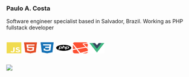 ### Paulo A. Costa
 
<p>Software engineer specialist based in Salvador, Brazil. Working as PHP fullstack developer</p>

<div style="display: inline_block"><br>
  <img align="center" alt="pauloacosta-Js" height="30" width="40" src="https://raw.githubusercontent.com/devicons/devicon/master/icons/javascript/javascript-plain.svg">
  <img align="center" alt="pauloacosta-HTML" height="30" width="40" src="https://raw.githubusercontent.com/devicons/devicon/master/icons/html5/html5-plain.svg">
  <img align="center" alt="pauloacosta-CSS" height="30" width="40" src="https://raw.githubusercontent.com/devicons/devicon/master/icons/css3/css3-plain.svg">
  <img align="center" alt="pauloacosta-Php" height="30" width="40" src="https://raw.githubusercontent.com/devicons/devicon/master/icons/php/php-plain.svg">
  <img align="center" alt="pauloacosta-Laravel" height="30" width="40" src="https://raw.githubusercontent.com/devicons/devicon/master/icons/laravel/laravel-plain.svg">
  <img align="center" alt="pauloacosta-Laravel" height="30" width="40" src="https://raw.githubusercontent.com/devicons/devicon/master/icons/vuejs/vuejs-original.svg">
</div>

##

<div> 
  <a href="https://www.linkedin.com/in/paulocosta123" target="_blank"><img src="https://img.shields.io/badge/-LinkedIn-%230077B5?style=for-the-badge&logo=linkedin&logoColor=white" target="_blank"></a> 
</div>
